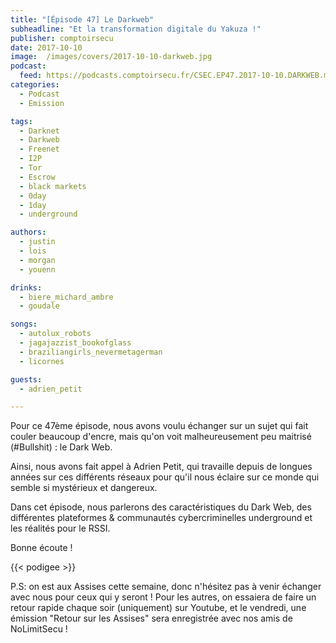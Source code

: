 ```yaml
---
title: "[Épisode 47] Le Darkweb"
subheadline: "Et la transformation digitale du Yakuza !"
publisher: comptoirsecu
date: 2017-10-10
image:  /images/covers/2017-10-10-darkweb.jpg
podcast:
  feed: https://podcasts.comptoirsecu.fr/CSEC.EP47.2017-10-10.DARKWEB.mp3
categories:
  - Podcast
  - Emission

tags:
  - Darknet
  - Darkweb
  - Freenet
  - I2P
  - Tor
  - Escrow
  - black markets
  - 0day
  - 1day
  - underground

authors:
  - justin
  - lois
  - morgan
  - youenn

drinks:
  - biere_michard_ambre
  - goudale

songs:
  - autolux_robots
  - jagajazzist_bookofglass
  - braziliangirls_nevermetagerman
  - licornes

guests:
  - adrien_petit

---
```


Pour ce 47ème épisode, nous avons voulu échanger sur un sujet qui fait couler beaucoup d'encre, mais qu'on voit malheureusement peu maitrisé (#Bullshit) : le Dark Web.

Ainsi, nous avons fait appel à Adrien Petit, qui travaille depuis de longues années sur ces différents réseaux pour qu'il nous éclaire sur ce monde qui semble si mystérieux et dangereux.

Dans cet épisode, nous parlerons des caractéristiques du Dark Web, des différentes plateformes & communautés cybercriminelles underground et les réalités pour le RSSI.

Bonne écoute !

{{< podigee >}}

P.S: on est aux Assises cette semaine, donc n'hésitez pas à venir échanger avec nous pour ceux qui y seront ! Pour les autres, on essaiera de faire un retour rapide chaque soir (uniquement) sur Youtube, et le vendredi, une émission "Retour sur les Assises" sera enregistrée avec nos amis de NoLimitSecu !
